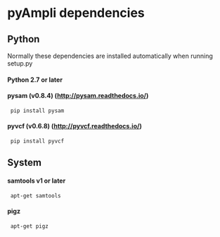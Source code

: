 # pyAmpli dependencies

## Python
Normally these dependencies are installed automatically when running setup.py
#### Python 2.7 or later
#### pysam (v0.8.4) (http://pysam.readthedocs.io/)
     pip install pysam
      
#### pyvcf (v0.6.8) (http://pyvcf.readthedocs.io/)
     pip install pyvcf
     
## System
#### samtools v1 or later
     apt-get samtools
     
#### pigz
     apt-get pigz
